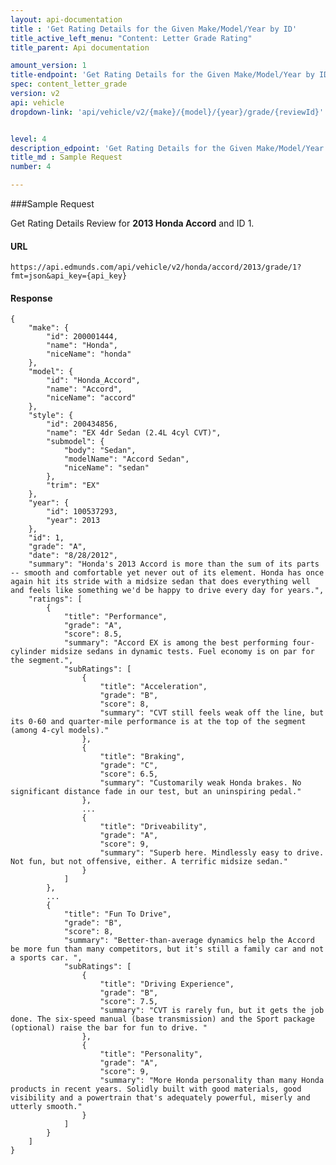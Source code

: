 ```yaml
---
layout: api-documentation
title : 'Get Rating Details for the Given Make/Model/Year by ID'
title_active_left_menu: "Content: Letter Grade Rating"
title_parent: Api documentation

amount_version: 1
title-endpoint: 'Get Rating Details for the Given Make/Model/Year by ID'
spec: content_letter_grade
version: v2
api: vehicle
dropdown-link: 'api/vehicle/v2/{make}/{model}/{year}/grade/{reviewId}'


level: 4
description_edpoint: 'Get Rating Details for the Given Make/Model/Year by ID'
title_md : Sample Request
number: 4

---
```


###Sample Request

Get Rating Details Review for **2013 Honda Accord** and ID 1.

#### URL

    https://api.edmunds.com/api/vehicle/v2/honda/accord/2013/grade/1?fmt=json&api_key={api_key}

#### Response

    {
        "make": {
            "id": 200001444,
            "name": "Honda",
            "niceName": "honda"
        },
        "model": {
            "id": "Honda_Accord",
            "name": "Accord",
            "niceName": "accord"
        },
        "style": {
            "id": 200434856,
            "name": "EX 4dr Sedan (2.4L 4cyl CVT)",
            "submodel": {
                "body": "Sedan",
                "modelName": "Accord Sedan",
                "niceName": "sedan"
            },
            "trim": "EX"
        },
        "year": {
            "id": 100537293,
            "year": 2013
        },
        "id": 1,
        "grade": "A",
        "date": "8/28/2012",
        "summary": "Honda's 2013 Accord is more than the sum of its parts -- smooth and comfortable yet never out of its element. Honda has once again hit its stride with a midsize sedan that does everything well and feels like something we'd be happy to drive every day for years.",
        "ratings": [
            {
                "title": "Performance",
                "grade": "A",
                "score": 8.5,
                "summary": "Accord EX is among the best performing four-cylinder midsize sedans in dynamic tests. Fuel economy is on par for the segment.",
                "subRatings": [
                    {
                        "title": "Acceleration",
                        "grade": "B",
                        "score": 8,
                        "summary": "CVT still feels weak off the line, but its 0-60 and quarter-mile performance is at the top of the segment (among 4-cyl models)."
                    },
                    {
                        "title": "Braking",
                        "grade": "C",
                        "score": 6.5,
                        "summary": "Customarily weak Honda brakes. No significant distance fade in our test, but an uninspiring pedal."
                    },
                    ...
                    {
                        "title": "Driveability",
                        "grade": "A",
                        "score": 9,
                        "summary": "Superb here. Mindlessly easy to drive. Not fun, but not offensive, either. A terrific midsize sedan."
                    }
                ]
            },
            ...
            {
                "title": "Fun To Drive",
                "grade": "B",
                "score": 8,
                "summary": "Better-than-average dynamics help the Accord be more fun than many competitors, but it's still a family car and not a sports car. ",
                "subRatings": [
                    {
                        "title": "Driving Experience",
                        "grade": "B",
                        "score": 7.5,
                        "summary": "CVT is rarely fun, but it gets the job done. The six-speed manual (base transmission) and the Sport package (optional) raise the bar for fun to drive. "
                    },
                    {
                        "title": "Personality",
                        "grade": "A",
                        "score": 9,
                        "summary": "More Honda personality than many Honda products in recent years. Solidly built with good materials, good visibility and a powertrain that's adequately powerful, miserly and utterly smooth."
                    }
                ]
            }
        ]
    }
